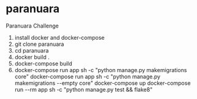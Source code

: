 # paranuara
Paranuara Challenge
1. install docker and docker-compose
2. git clone paranuara
3. cd paranuara
4. docker build .
5. docker-compose build
6. docker-compose run app sh -c "python manage.py makemigrations core"
docker-compose run app sh -c "python manage.py makemigrations --empty core"
docker-compose up
docker-compose run --rm app sh -c "python manage.py test && flake8"
<!-- docker-compose run --rm app sh -c "python manage.py startapp user" -->
